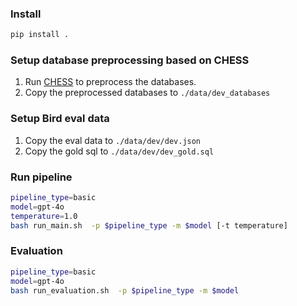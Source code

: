 ### Install
```bash
pip install .
```

### Setup database preprocessing based on CHESS
1. Run [CHESS](https://github.com/ShayanTalaei/CHESS?tab=readme-ov-file#preprocessing) to preprocess the databases.
2. Copy the preprocessed databases to `./data/dev_databases`


### Setup Bird eval data
1. Copy the eval data to `./data/dev/dev.json`
2. Copy the gold sql to `./data/dev/dev_gold.sql`


### Run pipeline
```bash
pipeline_type=basic
model=gpt-4o
temperature=1.0
bash run_main.sh  -p $pipeline_type -m $model [-t temperature]
```

### Evaluation
```bash
pipeline_type=basic
model=gpt-4o
bash run_evaluation.sh  -p $pipeline_type -m $model
```
